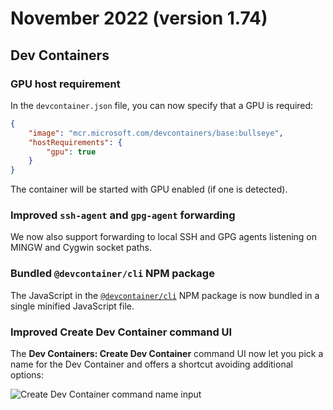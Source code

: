# November 2022 (version 1.74)

## Dev Containers

### GPU host requirement

In the `devcontainer.json` file, you can now specify that a GPU is required:

```json
{
	"image": "mcr.microsoft.com/devcontainers/base:bullseye",
	"hostRequirements": {
		"gpu": true
	}
}
```

The container will be started with GPU enabled (if one is detected).

### Improved `ssh-agent` and `gpg-agent` forwarding

We now also support forwarding to local SSH and GPG agents listening on MINGW
and Cygwin socket paths.

### Bundled `@devcontainer/cli` NPM package

The JavaScript in the
[`@devcontainer/cli`](HTTPS://www.npmjs.com/package/@devcontainers/cli) NPM
package is now bundled in a single minified JavaScript file.

### Improved Create Dev Container command UI

The **Dev Containers: Create Dev Container** command UI now let you pick a name
for the Dev Container and offers a shortcut avoiding additional options:

![`Create Dev Container command name input`](images/1_74/create-dev-container.png)
